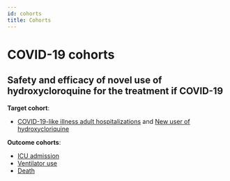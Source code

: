 ```yaml
---
id: cohorts
title: Cohorts
---
```


# COVID-19 cohorts

## Safety and efficacy of novel use of hydroxycloroquine for the treatment if COVID-19

**Target cohort**:
* [COVID-19-like illness adult hospitalizations](c-19-adult-hosp.md) and [New user of hydroxycloriquine]()

**Outcome cohorts**:
* [ICU admission]()
* [Ventilator use]()
* [Death]()
